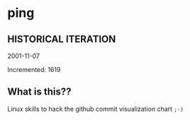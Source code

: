 # ping

## HISTORICAL ITERATION
2001-11-07

Incremented: 1619

## What is this?? 
Linux skills to hack the github commit visualization chart `;-)`
